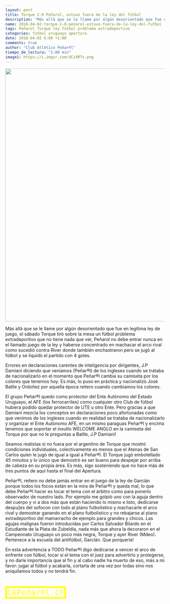 ```yaml
---
layout: post
title: Torque 2-0 Peñarol, estuvo fuera de la ley del fútbol
description: "Más allá que se le llame por algún desorientado que fue en legítima ley de juego, el sábado Torque tirò sobre la mesa un fútbol problema extradeportivo que no tiene nada que ver, Peñarol no debe entrar nunca en el llamado juego de la ley y haberse concentrado en machacar el arco rival como sucediò contra River donde también enchastraron pero se jugò al fútbol y se liquidò el partido con 4 goles..."
name: 2018-04-02-torque-2-0-penarol-estuvo-fuera-de-la-ley-del-futbol
tags: Peñarol Torque ley fútbol problema extradeportivo 
categories: futbol uruguayo apertura
date: 2018-04-02 6:00 +1:00
comments: true
author: "Club Atlético Peñar®l"
tiempo_de_lectura: "1:00 min"
image1: https://i.imgur.com/dCzXRTv.png
---
```


<img src="https://i.imgur.com/dCzXRTv.png" width="800px">

<br>

Más allá que se le llame por algún desorientado que fue en legítima ley de juego, el sábado Torque tirò sobre la mesa un fútbol problema extradeportivo que no tiene nada que ver, Peñarol no debe entrar nunca en el llamado juego de la ley y haberse concentrado en machacar el arco rival como sucediò contra River donde también enchastraron pero se jugò al fútbol y se liquidò el partido con 4 goles.

Errores en declaraciones carentes de inteligencia por dirigentes, J.P Damiani diciendo que veníamos (Peñar®l) de los ingleses cuando se trataba de nacionalizarlo en el momento que Peñar®l cambia su camiseta por los colores que tenemos hoy. Es más, lo puso en práctica y nacionalizò José Batlle y Ordoñez por aquella época reitero cuando cambiamos los colores.

El grupo Peñar®l quedo como protector del Ente Autònomo del Estado Uruguayo, el AFE (los ferrocarriles) como cualquier otro Club de fútbol hubiera podido quedar protector de UTE u otro Ente. Pero gracias a que Damiani mezcla los conceptos en declaraciones poco afortunadas como que venimos de los ingleses cuando en realidad se trataba de nacionalizarlo y organizar el Ente Autònomo AFE, en un mismo paraguas Peñar®l y encima tenemos que soportar el insulto WELCOME ANGLO en la camiseta del Torque por que no le preguntas a Batlle, J.P Damiani!

Seamos realistas si no fuera por el argentino de Torque que mostrò condiciones individuales, colectivamente es menos que el Atenas de San Carlos quien le jugò de igual a igual a Peñar®l. El Torque jugò embotellado 45 minutos y lo único que demostrò es ser bueno para despejar por arriba de cabeza en su propia área. Es más, sigo sosteniendo que no hace más de tres puntos de aquí hasta el final del Apertura.

Peñar®l, reitero no debe jamás entrar en el juego de la ley de Garcíán porque todos los focos están en la mira de Peñar®l y queda mal, lo que debe Peñar®l hacer es tocar el tema con el árbitro como para ponerlo observador de nuestro lado. Por ejemplo me golpiò uno con la aguja dentro del cuerpo y vi a dos más que están haciendo lo mismo e listo, dedicarse despu]es del sofocon con todo al plano futbolistico y machacarle el arco rival y demostrar ganando en el plano futbolistico y no rebajarse al plano extradeportivo del mamarracho de ejemplo para grandes y chicos. Las agujas malignas fueron introducidas por Carlos Salvador Bilardo en el Estudiante de la Plata de Zubeldía, nada más que ahora la decoraron en el Campeonato Uruguayo un poco más negra, Torque y ayer River (Mdeo). Pertenece a la escuela del antifútbol, Garcíán. Que porquería!

En esta advertencia a TODO Peñar®l digo dedicarse a vencer el arco de enfrente con fútbol, tocar si el tema con el juez para advertirlo y protegerse, y no darle importancia que al fin y al cabo nadie ha muerto de eso, más a mi favor: jugar al fútbol y acabarla, cortarla de una vez por todas sino nos aniquilamos todos y no tendrá fin.

<br>

<span style="color:yellow;font-size:1.8em;font-family:monospace;font-weight:400;border:5px solid yellow;">CAPeñar®l.CF</span>


